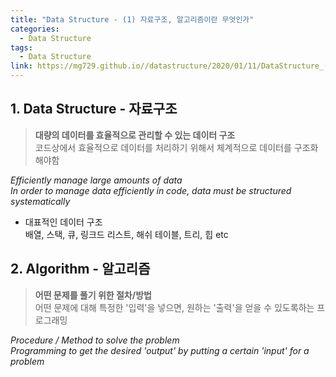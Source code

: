 ```yaml
---
title: "Data Structure - (1) 자료구조, 알고리즘이란 무엇인가"
categories:
  - Data Structure
tags:
  - Data Structure
link: https://mg729.github.io//datastructure/2020/01/11/DataStructure_(1)_Concept/
---
```

## 1. Data Structure - 자료구조  
>**대량의 데이터를 효율적으로 관리할 수 있는 데이터 구조**  
>코드상에서 효율적으로 데이터를 처리하기 위해서 체계적으로 데이터를 구조화해야함    
  
_Efficiently manage large amounts of data_  
_In order to manage data efficiently in code, data must be structured systematically_  

* 대표적인 데이터 구조  
배열, 스택, 큐, 링크드 리스트, 해쉬 테이블, 트리, 힙 etc  

## 2. Algorithm - 알고리즘  
>**어떤 문제를 풀기 위한 절차/방법**  
>어떤 문제에 대해 특정한 '입력'을 넣으면, 원하는 '출력'을 얻을 수 있도록하는 프로그래밍  

_Procedure / Method to solve the problem_  
_Programming to get the desired 'output' by putting a certain 'input' for a problem_  

  



